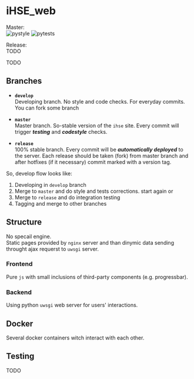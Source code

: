 # iHSE_web

Master:  
![pystyle](https://github.com/k4black/iHSE_web/workflows/pystyle/badge.svg)
![pytests](https://github.com/k4black/iHSE_web/workflows/pytests/badge.svg)

Release:  
TODO




TODO


## Branches 

* **`develop`**  
Developing branch. No style and code checks. For everyday commits. You can fork some branch  

* **`master`**  
Master branch. So-stable version of the `ihse` site. Every commit will trigger _**testing**_ and _**codestyle**_ checks.

* **`release`**  
100% stable branch. Every commit will be _**automatically deployed**_ to the server.
Each release should be taken (fork) from master branch and after hotfixes (if it necessary) commit marked with a version tag.

So, develop flow looks like:
1. Developing in `develop` branch
2. Merge to `master` and do style and tests corrections. 
start again or 
3. Merge to `release` and do integration testing 
4. Tagging and merge to other branches 




## Structure 
No specail engine.  
Static pages provided by `nginx` server and than dinymic data sending throught ajax requerst to `uwsgi` server.


### Frontend 
Pure `js` with small inclusions of third-party components (e.g. progressbar). 

### Backend
Using python `uwsgi` web server for users' interactions. 



## Docker
Several docker containers witch interact with each other.


## Testing 
TODO

